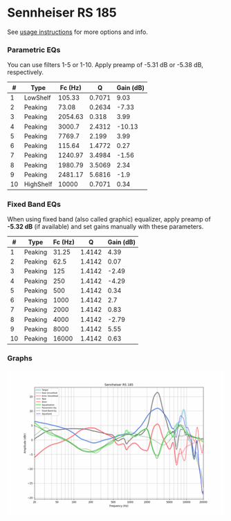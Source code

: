 # Sennheiser RS 185
See [usage instructions](https://github.com/jaakkopasanen/AutoEq#usage) for more options and info.

### Parametric EQs
You can use filters 1-5 or 1-10. Apply preamp of -5.31 dB or -5.38 dB, respectively.

|   # | Type      |   Fc (Hz) |      Q |   Gain (dB) |
|-----|-----------|-----------|--------|-------------|
|   1 | LowShelf  |    105.33 | 0.7071 |        9.03 |
|   2 | Peaking   |     73.08 | 0.2634 |       -7.33 |
|   3 | Peaking   |   2054.63 | 0.318  |        3.99 |
|   4 | Peaking   |   3000.7  | 2.4312 |      -10.13 |
|   5 | Peaking   |   7769.7  | 2.199  |        3.99 |
|   6 | Peaking   |    115.64 | 1.4772 |        0.27 |
|   7 | Peaking   |   1240.97 | 3.4984 |       -1.56 |
|   8 | Peaking   |   1980.79 | 3.5069 |        2.34 |
|   9 | Peaking   |   2481.17 | 5.6816 |       -1.9  |
|  10 | HighShelf |  10000    | 0.7071 |        0.34 |

### Fixed Band EQs
When using fixed band (also called graphic) equalizer, apply preamp of **-5.32 dB** (if available) and set gains manually with these parameters.

|   # | Type    |   Fc (Hz) |      Q |   Gain (dB) |
|-----|---------|-----------|--------|-------------|
|   1 | Peaking |     31.25 | 1.4142 |        4.39 |
|   2 | Peaking |     62.5  | 1.4142 |        0.07 |
|   3 | Peaking |    125    | 1.4142 |       -2.49 |
|   4 | Peaking |    250    | 1.4142 |       -4.29 |
|   5 | Peaking |    500    | 1.4142 |        0.34 |
|   6 | Peaking |   1000    | 1.4142 |        2.7  |
|   7 | Peaking |   2000    | 1.4142 |        0.83 |
|   8 | Peaking |   4000    | 1.4142 |       -2.79 |
|   9 | Peaking |   8000    | 1.4142 |        5.55 |
|  10 | Peaking |  16000    | 1.4142 |        0.63 |

### Graphs
![](./Sennheiser%20RS%20185.png)
